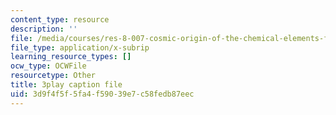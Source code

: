 ```yaml
---
content_type: resource
description: ''
file: /media/courses/res-8-007-cosmic-origin-of-the-chemical-elements-fall-2019/3d9f4f5f5fa4f59039e7c58fedb87eec_GmzGci0Cpw.srt
file_type: application/x-subrip
learning_resource_types: []
ocw_type: OCWFile
resourcetype: Other
title: 3play caption file
uid: 3d9f4f5f-5fa4-f590-39e7-c58fedb87eec
---
```

